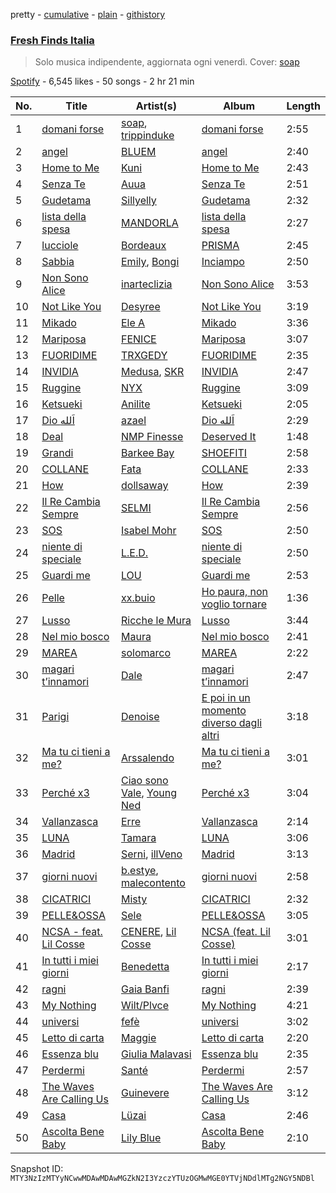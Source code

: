 pretty - [cumulative](/playlists/cumulative/37i9dQZF1DX0KBgD4Jf5tY.md) - [plain](/playlists/plain/37i9dQZF1DX0KBgD4Jf5tY) - [githistory](https://github.githistory.xyz/mackorone/spotify-playlist-archive/blob/main/playlists/plain/37i9dQZF1DX0KBgD4Jf5tY)

### [Fresh Finds Italia](https://open.spotify.com/playlist/37i9dQZF1DX0KBgD4Jf5tY)

> Solo musica indipendente, aggiornata ogni venerdì\. Cover: <a href="spotify:artist:1HHQ5Lz44duNiQmpzKU0jd">soap</a>

[Spotify](https://open.spotify.com/user/spotify) - 6,545 likes - 50 songs - 2 hr 21 min

| No. | Title | Artist(s) | Album | Length |
|---|---|---|---|---|
| 1 | [domani forse](https://open.spotify.com/track/1ZiyjOW4xOyvuJ61M2aRFY) | [soap](https://open.spotify.com/artist/1HHQ5Lz44duNiQmpzKU0jd), [trippinduke](https://open.spotify.com/artist/6uJgIYT8rNd8AGFDGiyBDK) | [domani forse](https://open.spotify.com/album/0RvDBMdtb1FgwEMWoOG0w0) | 2:55 |
| 2 | [angel](https://open.spotify.com/track/0jK25IYVG47z4AvI3eFszG) | [BLUEM](https://open.spotify.com/artist/1eFOTBAGM0w0SH7jnTYSd1) | [angel](https://open.spotify.com/album/331kZ16GMDNhCGyex5RMgA) | 2:40 |
| 3 | [Home to Me](https://open.spotify.com/track/1WY8mEupCbjNIZp4q3jmhk) | [Kuni](https://open.spotify.com/artist/3NRwU9dSKi9QKRDnsQI9pG) | [Home to Me](https://open.spotify.com/album/1oXsApyn1b19ACBW7NkY11) | 2:43 |
| 4 | [Senza Te](https://open.spotify.com/track/1WBOwvRPgq6UqPTvXBHF4i) | [Auua](https://open.spotify.com/artist/2tnzSiqtkZbBZMshF406i9) | [Senza Te](https://open.spotify.com/album/3GmzaEJniZOLhoQCKoJYdP) | 2:51 |
| 5 | [Gudetama](https://open.spotify.com/track/0iFJwTfWZ1pne0aFudyizv) | [Sillyelly](https://open.spotify.com/artist/1rWg0CyGoCsRYYtpj5NC5P) | [Gudetama](https://open.spotify.com/album/4It00RaKRufQ6XS7flUJZD) | 2:32 |
| 6 | [lista della spesa](https://open.spotify.com/track/5ADFwfscvU7UTZpFWGZK7s) | [MANDORLA](https://open.spotify.com/artist/2uqOHBl4qhPz787NIOXg2I) | [lista della spesa](https://open.spotify.com/album/3fpUK0tRaTHnu07ehCmujB) | 2:27 |
| 7 | [lucciole](https://open.spotify.com/track/02Mbc3Phko6FVqCQCRlglb) | [Bordeaux](https://open.spotify.com/artist/64IcDilEU6X8Caozoixn0V) | [PRISMA](https://open.spotify.com/album/2Iq8SZgrLrNAS8YEcbwhXw) | 2:45 |
| 8 | [Sabbia](https://open.spotify.com/track/5IdOZxQkxd1imOkBv4ih8p) | [Emily](https://open.spotify.com/artist/0RrJkAKe89C2DUyuSYQOvV), [Bongi](https://open.spotify.com/artist/3ehxbQ0letT4rNrzvp3SAq) | [Inciampo](https://open.spotify.com/album/5ZjfPef53WYRIsDot6dC7F) | 2:50 |
| 9 | [Non Sono Alice](https://open.spotify.com/track/6zzQ5Ze7GzyLNiwMtuGSze) | [inarteclizia](https://open.spotify.com/artist/0U6P7pMJnqsAakSV2VEoYw) | [Non Sono Alice](https://open.spotify.com/album/7hgZ5HN3I91giQyKKA5FeL) | 3:53 |
| 10 | [Not Like You](https://open.spotify.com/track/7jQ635H5m7V2s46g1wiQJ0) | [Desyree](https://open.spotify.com/artist/7foRYvrALEroGBn1Aq0fF8) | [Not Like You](https://open.spotify.com/album/37BjWgH8KlnSrlLOSi7nPb) | 3:19 |
| 11 | [Mikado](https://open.spotify.com/track/6u7wBE4McKSHeCbnRpfzWE) | [Ele A](https://open.spotify.com/artist/2p8QkcgkfvIcUTpudqcqRM) | [Mikado](https://open.spotify.com/album/6KX5rDPufOywxTe2S9LGkz) | 3:36 |
| 12 | [Mariposa](https://open.spotify.com/track/6EvI5xktrT4QArsjKeHJTj) | [FENICE](https://open.spotify.com/artist/4c7S5SAfW8xtGnn8qi4d8D) | [Mariposa](https://open.spotify.com/album/1yusNei6x6kvnULNCxKziu) | 3:07 |
| 13 | [FUORIDIME](https://open.spotify.com/track/6ZC2Sv5co4loN56vNCu6P3) | [TRXGEDY](https://open.spotify.com/artist/3mGyYTyj35j8NaKCQ5qHoH) | [FUORIDIME](https://open.spotify.com/album/0adWUYu4glGE02GByMewcd) | 2:35 |
| 14 | [INVIDIA](https://open.spotify.com/track/7I9S91uMjY7rOazVXkaHOC) | [Medusa](https://open.spotify.com/artist/2NcJcInDtzlqqnAGV8yAZ8), [SKR](https://open.spotify.com/artist/1xszksAvUKEAbvN8uEKxEt) | [INVIDIA](https://open.spotify.com/album/6AvYAq1wk8oo1vLAqRju0Y) | 2:47 |
| 15 | [Ruggine](https://open.spotify.com/track/0gpmYo3XYjH8DIbP0yQpr5) | [NYX](https://open.spotify.com/artist/1RzE3e8u66CAb4tAyhqK6i) | [Ruggine](https://open.spotify.com/album/56pJ2lI0ZJK4hmz8StIiwj) | 3:09 |
| 16 | [Ketsueki](https://open.spotify.com/track/270BrfDdZy0SBcjHfegS80) | [Anilite](https://open.spotify.com/artist/2uwNumNh6iIqGR46Nns8Qf) | [Ketsueki](https://open.spotify.com/album/4NX5RMCRv6jh5qUYnngvlI) | 2:05 |
| 17 | [Dio اَلله](https://open.spotify.com/track/3dAWfso7q6rScZeDzIQu8t) | [azael](https://open.spotify.com/artist/0ka5NilkDyElonlI22xaJk) | [Dio اَلله](https://open.spotify.com/album/7LZAHH3cWMSc7OzBOrt5ur) | 2:29 |
| 18 | [Deal](https://open.spotify.com/track/1rzD244826f8nH8vHA9I7v) | [NMP Finesse](https://open.spotify.com/artist/7DPXH0d5qZb6Y49UduvWQa) | [Deserved It](https://open.spotify.com/album/6CQGU9xgdPdOc3MNxPvplF) | 1:48 |
| 19 | [Grandi](https://open.spotify.com/track/5bF188CDCytSLpTz0sCFNe) | [Barkee Bay](https://open.spotify.com/artist/72KRmtW8IrP6D8FwG8Boi8) | [SHOEFITI](https://open.spotify.com/album/73NIgIPuF8VnZk719sgVaF) | 2:58 |
| 20 | [COLLANE](https://open.spotify.com/track/0fSpIhDmGgXIWYkaaNsw0t) | [Fata](https://open.spotify.com/artist/2e0HLVyPlF5jP9khNWfV3m) | [COLLANE](https://open.spotify.com/album/1P8Xp6rAlMzJGYGhdNKzjl) | 2:33 |
| 21 | [How](https://open.spotify.com/track/000HoCMkO5w5BuqgU6TXUD) | [dollsaway](https://open.spotify.com/artist/6JmRU2kRs2DHaRocEpw8CT) | [How](https://open.spotify.com/album/4RZjiV7GU686KQEVt1bvdt) | 2:39 |
| 22 | [Il Re Cambia Sempre](https://open.spotify.com/track/4olowS6fzAA36724bAjfEq) | [SELMI](https://open.spotify.com/artist/52ckPP690n7mGS4jQIDbys) | [Il Re Cambia Sempre](https://open.spotify.com/album/5zlyG2KfBjooG7ohi69ZLn) | 2:56 |
| 23 | [SOS](https://open.spotify.com/track/1lPe6FvFYVCKnxwr0bWIfK) | [Isabel Mohr](https://open.spotify.com/artist/54DVheLZCzfAMIu5SAoUc2) | [SOS](https://open.spotify.com/album/0B85blgCqmEbVr1W5JlPvY) | 2:50 |
| 24 | [niente di speciale](https://open.spotify.com/track/3Bjl1ZriqnJS6etKY1qKTU) | [L.E.D.](https://open.spotify.com/artist/4UhqPigaNqvYJkg1i4sXcv) | [niente di speciale](https://open.spotify.com/album/121tASoMn62GcgnsLbNaYc) | 2:50 |
| 25 | [Guardi me](https://open.spotify.com/track/2rhgFnHPj3MsLYRjDg1b64) | [LOU](https://open.spotify.com/artist/2ab5JYkftADf7SU0ACBB2I) | [Guardi me](https://open.spotify.com/album/53uozwEfhbrBMv4taVIYCM) | 2:53 |
| 26 | [Pelle](https://open.spotify.com/track/6O7II27jMawFSaWKHX2osl) | [xx.buio](https://open.spotify.com/artist/79fm1bknXIjgvx5kMmzOm6) | [Ho paura, non voglio tornare](https://open.spotify.com/album/4eaK7jwwaGayrS5gpoiGgR) | 1:36 |
| 27 | [Lusso](https://open.spotify.com/track/0gbIBa5IHQsEfTM2tOFViW) | [Ricche le Mura](https://open.spotify.com/artist/0Jejmdac0sG1anWKT8F1RB) | [Lusso](https://open.spotify.com/album/60QDEwfUZ2EcEF3cYdueg7) | 3:44 |
| 28 | [Nel mio bosco](https://open.spotify.com/track/0QWP4XCt5QDW9OJqxM7zwM) | [Maura](https://open.spotify.com/artist/637853CZ5FohFDeBONa2D7) | [Nel mio bosco](https://open.spotify.com/album/7GtFcZ2Y4sxvXcokgZRpYD) | 2:41 |
| 29 | [MAREA](https://open.spotify.com/track/37byGPWlxruY8vVeQlbUWb) | [solomarco](https://open.spotify.com/artist/36TrrSCgFly6NAvktlI5c9) | [MAREA](https://open.spotify.com/album/3WPEmt23OmvcsrY2qcALKf) | 2:22 |
| 30 | [magari t’innamori](https://open.spotify.com/track/6oFDVisE99EQHTxpoR0iBM) | [Dale](https://open.spotify.com/artist/7ldxWvmHhkRb9VUV3D2dMv) | [magari t’innamori](https://open.spotify.com/album/5UlD0ZyqiZthfomG0awcCV) | 2:47 |
| 31 | [Parigi](https://open.spotify.com/track/1QOX3kqLnL5bDxTULhgfir) | [Denoise](https://open.spotify.com/artist/5p8W2If8qwjFGW7peV00Qo) | [E poi in un momento diverso dagli altri](https://open.spotify.com/album/6PnDZLGUuSkZMHevZUgXOt) | 3:18 |
| 32 | [Ma tu ci tieni a me?](https://open.spotify.com/track/0KeF7ceyOpu0Ibo6H0xUD0) | [Arssalendo](https://open.spotify.com/artist/54LmkGE6kI6eoaPdd6XiEd) | [Ma tu ci tieni a me?](https://open.spotify.com/album/7xVTEaPyoS67yHalgjQi8u) | 3:01 |
| 33 | [Perché x3](https://open.spotify.com/track/4Eic047RKaqabELHSMyUsu) | [Ciao sono Vale](https://open.spotify.com/artist/4F9QCOBWpH7P6zZwF6kKOc), [Young Ned](https://open.spotify.com/artist/5If74jYE6YIOyFveWJaRh7) | [Perché x3](https://open.spotify.com/album/4xT4HTUoNZcUdrBo8Oc3Lw) | 3:04 |
| 34 | [Vallanzasca](https://open.spotify.com/track/5rPfyNNY0VFMDFuulJCTLi) | [Erre](https://open.spotify.com/artist/0lw8IVoA8vYLLzjVxpsa5w) | [Vallanzasca](https://open.spotify.com/album/5jDXqDqpa6ZNJ4amNRCiy0) | 2:14 |
| 35 | [LUNA](https://open.spotify.com/track/2ofbzIEV9PxrPh6Xfgr0No) | [Tamara](https://open.spotify.com/artist/0EyurrrSNYs9RHlcmWOjVM) | [LUNA](https://open.spotify.com/album/6gm4oM45qqRFipAUV5Nf5O) | 3:06 |
| 36 | [Madrid](https://open.spotify.com/track/3Jhis8KUVqGHGucAIJ7gZj) | [Serni](https://open.spotify.com/artist/7C6H0dyN6J76NT1oOIK6Vr), [illVeno](https://open.spotify.com/artist/4m4T3yni8geaTZRC7S0Vdq) | [Madrid](https://open.spotify.com/album/6mCDC9SPRnoEqrKqTBQvM4) | 3:13 |
| 37 | [giorni nuovi](https://open.spotify.com/track/3skYVVP16FsENJhtPEiQpd) | [b.estye](https://open.spotify.com/artist/2YaXROXiWeqPA4fG5od6bU), [malecontento](https://open.spotify.com/artist/4vhHdnOGg8lZJ2023QM5rw) | [giorni nuovi](https://open.spotify.com/album/36EHvkRly6IlI3egBkIpQL) | 2:58 |
| 38 | [CICATRICI](https://open.spotify.com/track/79HIUVZnx0qNdGmMAAUeaI) | [Misty](https://open.spotify.com/artist/7zD0iVZyZo4stvwavuu7i0) | [CICATRICI](https://open.spotify.com/album/02ziDaOuOlbV4TZpLdTXFc) | 2:32 |
| 39 | [PELLE&OSSA](https://open.spotify.com/track/0wsoq5BD2Q2yr7JcFAgZfp) | [Sele](https://open.spotify.com/artist/1DUg0y2Y3aL0O2CyFmzXu7) | [PELLE&OSSA](https://open.spotify.com/album/5DbSuKIWkwxWo5BXJelH09) | 3:05 |
| 40 | [NCSA \- feat\. Lil Cosse](https://open.spotify.com/track/0X0rzLEeDgmgHjGnY1qEsk) | [CENERE](https://open.spotify.com/artist/6GQsIhkz0bMdCjCb4sKkxM), [Lil Cosse](https://open.spotify.com/artist/75jvCdf9ii6EVSsJtKYOXT) | [NCSA \(feat\. Lil Cosse\)](https://open.spotify.com/album/7qdSr5kyUUKqxJxPj3ziLB) | 3:01 |
| 41 | [In tutti i miei giorni](https://open.spotify.com/track/10bHsZXxPU471xfrmTpEtb) | [Benedetta](https://open.spotify.com/artist/43ROMYbGGklo29rDk1N9Xo) | [In tutti i miei giorni](https://open.spotify.com/album/4YiVQddLuzveAiLuSQSI6H) | 2:17 |
| 42 | [ragni](https://open.spotify.com/track/0g0ay2VRtWz5X5AMy7iG63) | [Gaia Banfi](https://open.spotify.com/artist/60hS0Wt0Px2B3rr9Zzur8E) | [ragni](https://open.spotify.com/album/5dOVukdef3hfjnXfA0GXgt) | 2:39 |
| 43 | [My Nothing](https://open.spotify.com/track/7GRtf22JZhZvez3w5bCwpS) | [Wilt/Plvce](https://open.spotify.com/artist/6WgDlmIyHKpjFNSAwGmLAr) | [My Nothing](https://open.spotify.com/album/7bVUX3K6ycb8TjxNgyablm) | 4:21 |
| 44 | [universi](https://open.spotify.com/track/63smshHsSUesvEFWEzs48S) | [fefè](https://open.spotify.com/artist/52wYExoftAantCAUjSLWUr) | [universi](https://open.spotify.com/album/41W47S1PHKYJmlBMsHMV1A) | 3:02 |
| 45 | [Letto di carta](https://open.spotify.com/track/104YERAvUufTM1PCaR8bxc) | [Maggie](https://open.spotify.com/artist/1atJdNxjTQOUJlyb3skZqW) | [Letto di carta](https://open.spotify.com/album/7J9tjQWcMpANDCym7ZwbrO) | 2:20 |
| 46 | [Essenza blu](https://open.spotify.com/track/0x9XvxqYX6fE9AX7lFLH9J) | [Giulia Malavasi](https://open.spotify.com/artist/0Hx96SC5Ez0TKdTJy5WT5L) | [Essenza blu](https://open.spotify.com/album/1NEuRvZyIBEf1A39CDe0GX) | 2:35 |
| 47 | [Perdermi](https://open.spotify.com/track/6pF0XneVxp19Yd0tn40Rqx) | [Santé](https://open.spotify.com/artist/55EIo5yMfuqGqppQzEBep1) | [Perdermi](https://open.spotify.com/album/0dkeFFn1v88UbqZ9P7DDq1) | 2:57 |
| 48 | [The Waves Are Calling Us](https://open.spotify.com/track/2WxnZWGdkGZNSaSRwIB9xA) | [Guinevere](https://open.spotify.com/artist/0SdOBSTmq4qpS3Qxb6NvDn) | [The Waves Are Calling Us](https://open.spotify.com/album/7Ac7px1tf2hVYgCy5kIDLt) | 3:12 |
| 49 | [Casa](https://open.spotify.com/track/4npEs1HsKoFgUHM07N3ZCy) | [Lüzai](https://open.spotify.com/artist/76tW4wf0r1CYkHwsYSFihB) | [Casa](https://open.spotify.com/album/3UMaMvG2DmrhR3dpzf4tES) | 2:46 |
| 50 | [Ascolta Bene Baby](https://open.spotify.com/track/0HdeOQdsqZsnKdRJNOSqfN) | [Lily Blue](https://open.spotify.com/artist/3soVEfAFQox1PH3DZe2u8r) | [Ascolta Bene Baby](https://open.spotify.com/album/7Eq4CWv8aHoCJqfWb5BSn4) | 2:10 |

Snapshot ID: `MTY3NzIzMTYyNCwwMDAwMDAwMGZkN2I3YzczYTUzOGMwMGE0YTVjNDdlMTg2NGY5NDBl`
